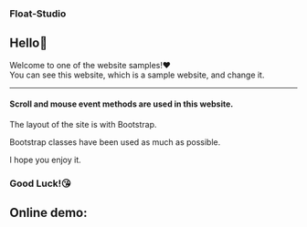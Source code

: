 ### Float-Studio


## Hello👋 <br>
Welcome to one of the website samples!❤️<br>
You can see this website, which is a sample website, and change it. <br>
<hr>

#### Scroll and mouse event methods are used in this website.<br>
The layout of the site is with Bootstrap.<br>

Bootstrap classes have been used as much as possible.<br>

I hope you enjoy it.<br>

### Good Luck!😘
## Online demo:
